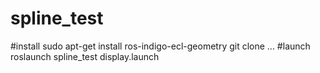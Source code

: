 # spline_test

#install
sudo apt-get install ros-indigo-ecl-geometry 
git clone ...
#launch
 roslaunch spline_test display.launch
